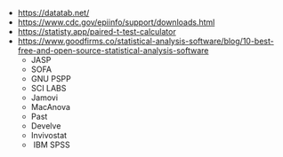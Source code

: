 - https://datatab.net/
- https://www.cdc.gov/epiinfo/support/downloads.html
- https://statisty.app/paired-t-test-calculator
- https://www.goodfirms.co/statistical-analysis-software/blog/10-best-free-and-open-source-statistical-analysis-software
	- JASP
	- SOFA
	- GNU PSPP
	- SCI LABS  
	- Jamovi
	- MacAnova
	- Past
	- Develve
	- Invivostat
	-  IBM SPSS